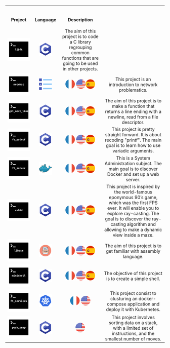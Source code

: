 <table>
  
<th align="center">
<img width="420.5">
<p>Project</p>
</th>

<th align="center">
<img width="120.5">
<p>Language</p>
</th>
 
 
<th align="center">
<img width="220.5">
<p>Description</p>
</th>
 
  
<tr>
<td align="center"><a href=#> <img src="Images/projects/libft.png"><a/> </td>
<td align="center"><a href=#><img width=40px src="Images/languages/c.png"><a/></td>
<td align="center">The aim of this project is to code a C library regrouping common functions that are going to be used in other projects.</td>
</tr>

<tr>
<td align="center"><a href=#><img src="Images/projects/netwhat.png"><a/></td>
<td align="center"><a href=#><img width=40px src="Images/languages/mcq.png"><a/></td>
<td align="center"><a href="https://raw.githubusercontent.com/romanbtt/42_cursus/main/PDFs/netwhat/netwhat-fr.pdf"><img width=30px src="Images/flags/fr.png"><a/> <a href="https://raw.githubusercontent.com/romanbtt/42_cursus/main/PDFs/netwhat/netwhat-en.pdf"><img width=30px src="Images/flags/us.png"><a/><a href="https://raw.githubusercontent.com/romanbtt/42_cursus/main/PDFs/netwhat/netwhat-es.pdf"><img width=30px src="Images/flags/es.png"><a/></td>
<td align="center">This project is an introduction to network problematics.</td>
</tr>
  
<tr>
<td align="center"><a href=#><img src="Images/projects/get_next_line.png"><a/></td>
<td align="center"><a href=#><img width=40px src="Images/languages/c.png"><a/></td>
<td align="center"><a href="https://raw.githubusercontent.com/romanbtt/42_cursus/main/PDFs/get_next_line/get_next_line-fr.pdf"><img width=30px src="Images/flags/fr.png"><a/> <a href="https://raw.githubusercontent.com/romanbtt/42_cursus/main/PDFs/get_next_line/get_next_line-en.pdf"><img width=30px src="Images/flags/us.png"><a/><a href="https://raw.githubusercontent.com/romanbtt/42_cursus/main/PDFs/get_next_line/get_next_line-es.pdf"><img width=30px src="Images/flags/es.png"><a/></td>
<td align="center">The aim of this project is to make a function that returns a line ending with a newline, read from a file descriptor.</td>
</tr>
 
<tr>
<td align="center"><a href=#><img src="Images/projects/ft_printf.png"><a/></td>
<td align="center"><a href=#><img width=40px src="Images/languages/c.png"><a/></td>
<td align="center"><a href="https://raw.githubusercontent.com/romanbtt/42_cursus/main/PDFs/ft_printf/ft_printf-fr.pdf"><img width=30px src="Images/flags/fr.png"><a/> <a href="https://raw.githubusercontent.com/romanbtt/42_cursus/main/PDFs/ft_printf/ft_printf-en.pdf"><img width=30px src="Images/flags/us.png"><a/><a href="https://raw.githubusercontent.com/romanbtt/42_cursus/main/PDFs/ft_printf/ft_printf-es.pdf"><img width=30px src="Images/flags/es.png"><a/></td>
<td align="center">This project is pretty straight forward. It is about recoding "printf". The main goal is to learn how to use variadic arguments.</td>
</tr>
  
<tr>
<td align="center"><a href=#><img src="Images/projects/ft_server.png"><a/></td>
<td align="center"><a href=#><img width=40px src="Images/languages/docker.png"><a/></td>
<td align="center"><a href="https://raw.githubusercontent.com/romanbtt/42_cursus/main/PDFs/ft_server/ft_server-fr.pdf"><img width=30px src="Images/flags/fr.png"><a/> <a href="https://raw.githubusercontent.com/romanbtt/42_cursus/main/PDFs/ft_server/ft_server-en.pdf"><img width=30px src="Images/flags/us.png"><a/><a href="https://raw.githubusercontent.com/romanbtt/42_cursus/main/PDFs/ft_server/ft_server-es.pdf"><img width=30px src="Images/flags/es.png"><a/></td>
<td align="center">This is a System Administration subject. The main goal is to discover Docker and set up a web server.</td>
</tr>

<tr>
<td align="center"><a href=#><img src="Images/projects/cub3d.png"><a/></td>
<td align="center"><a href=#><img width=40px src="Images/languages/c.png"><a/></td>
<td align="center"><a href="https://raw.githubusercontent.com/romanbtt/42_cursus/main/PDFs/cub3d/cub3d-fr.pdf"><img width=30px src="Images/flags/fr.png"><a/> <a href="https://raw.githubusercontent.com/romanbtt/42_cursus/main/PDFs/cub3d/cub3d-en.pdf"><img width=30px src="Images/flags/us.png"><a/><a href="https://raw.githubusercontent.com/romanbtt/42_cursus/main/PDFs/cub3d/cub3d-es.pdf"><img width=30px src="Images/flags/es.png"><a/></td>
<td align="center">This project is inspired by the world-famous eponymous 90’s game, which was the first FPS ever. It will enable you to explore ray-casting. The goal is to discover the ray-casting algorithm and allowing to make a dynamic view inside a maze.</td>
</tr>
  
<tr>
<td align="center"><a href=#><img src="Images/projects/libasm.png"><a/></td>
<td align="center"><a href=#><img width=40px src="Images/languages/asm.png"><a/></td>
<td align="center"><a href="https://cdn.intra.42.fr/pdf/pdf/13297/fr.subject.pdf"><img width=30px src="Images/flags/fr.png"><a/> <a href="https://cdn.intra.42.fr/pdf/pdf/13296/en.subject.pdf"><img width=30px src="Images/flags/us.png"><a/><a href="https://cdn.intra.42.fr/pdf/pdf/13298/es.subject.pdf"><img width=30px src="Images/flags/es.png"><a/></td>
<td align="center">The aim of this project is to get familiar with assembly language. </td>
</tr>
  
<tr>
<td align="center"><a href=#><img src="Images/projects/minishell.png"><a/></td>
<td align="center"><a href=#><img width=40px src="Images/languages/c.png"><a/></td>
<td align="center"><a href="https://raw.githubusercontent.com/romanbtt/42_cursus/main/PDFs/minishell/minishell-fr.pdf"><img width=30px src="Images/flags/fr.png"><a/> <a href="https://raw.githubusercontent.com/romanbtt/42_cursus/main/PDFs/minishell/minishell-en.pdf"><img width=30px src="Images/flags/us.png"><a/><a href="https://raw.githubusercontent.com/romanbtt/42_cursus/main/PDFs/minishell/minishell-es.pdf"><img width=30px src="Images/flags/es.png"><a/></td>
<td align="center">The objective of this project is to create a simple shell.</td>
</tr>
  
<tr>
<td align="center"><a href=#><img src="Images/projects/ft_services.png"><a/></td>
<td align="center"><a href=#><img width=40px src="Images/languages/Kubernetes.png"><a/></td>
<td align="center"><a href="https://raw.githubusercontent.com/romanbtt/42_cursus/main/PDFs/ft_services/ft_services-fr.pdf"><img width=30px src="Images/flags/fr.png"><a/> <a href="https://raw.githubusercontent.com/romanbtt/42_cursus/main/PDFs/ft_services/ft_services-en.pdf"><img width=30px src="Images/flags/us.png"><a/>
<td align="center">This project consist to clusturing an docker-compose application and deploy it with Kubernetes. </td>
</tr>
  
<tr>
<td align="center"><a href=#><img src="Images/projects/push_swap.png"><a/></td>
<td align="center"><a href=#><img width=40px src="Images/languages/c.png"><a/></td>
<td align="center"><a href="https://raw.githubusercontent.com/romanbtt/42_cursus/main/PDFs/push_swap/push_swap-en.pdf"><img width=30px src="Images/flags/us.png"><a/>
<td align="center">This project involves sorting data on a stack, with a limited set of instructions, and the smallest number of moves.</td>
</tr>
  
</table>
